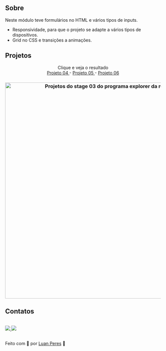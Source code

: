 ## Sobre
  Neste módulo teve formulários no HTML e vários tipos de inputs.<br>
   - Responsividade, para que o projeto se adapte a vários tipos de dispositivos.<br>
   - Grid no CSS e transições a animações.

<div>
  <h2> Projetos</h2>
  <p align="center"> Clique e veja o resultado
    <br>
    <a href="https://oluanperes.github.io/explorer-rocketseat/stage-02/projeto-04/index.html" target="_blank"> Projeto 04 </a> -
    <a href="https://oluanperes.github.io/explorer-rocketseat/stage-02/projeto-05/index.html" target="_blank"> Projeto 05 </a> -
    <a href="https://oluanperes.github.io/explorer-rocketseat/stage-02/projeto-06/index.html" target="_blank"> Projeto 06 </a>
  </p>
  <h3 align="center">
    <img width="700px" src="https://i.imgur.com/95pLYvS.gif" alt="Projetos do stage 03 do programa explorer da rocketseat." />
  </h3>
</div>

<div>
  <h2>Contatos</h2>
  <br>
  <a href="https://www.linkedin.com/in/oluanperes/" target="_blank">
    <img src="https://img.shields.io/badge/-LinkedIn-%230077B5?style=for-the-badge&logo=linkedin&logoColor=white" target="_blank"/>
  </a>
  <a href= "mailto:oluanperes@gmail.com" target="_blank">
    <img src="https://img.shields.io/badge/-Gmail-%23333?style=for-the-badge&logo=gmail&logoColor=white" target="_blank"/>
  </a>
</div>

##
Feito com 💜 por [Luan Peres](https://github.com/oluanperes) 👋